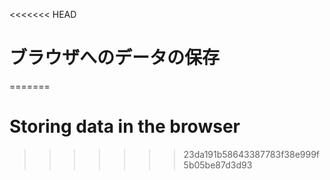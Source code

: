
<<<<<<< HEAD
# ブラウザへのデータの保存
=======
# Storing data in the browser
>>>>>>> 23da191b58643387783f38e999f5b05be87d3d93
